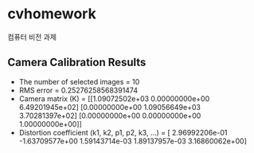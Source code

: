 # cvhomework
컴퓨터 비전 과제

## Camera Calibration Results
* The number of selected images = 10
* RMS error = 0.25276258568391474
* Camera matrix (K) = 
[[1.09072502e+03 0.00000000e+00 6.49201945e+02]
 [0.00000000e+00 1.09056649e+03 3.70281397e+02]
 [0.00000000e+00 0.00000000e+00 1.00000000e+00]]
* Distortion coefficient (k1, k2, p1, p2, k3, ...) = [ 2.96992206e-01 -1.63709577e+00  1.59143714e-03  1.89137957e-03
  3.16860062e+00]
